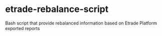 # etrade-rebalance-script
Bash script that provide rebalanced information based on Etrade Platform exported reports
